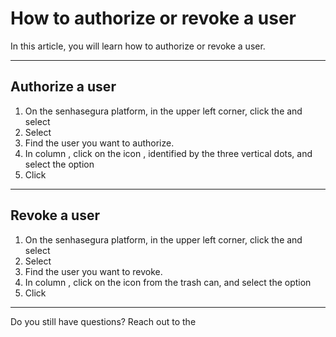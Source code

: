 # How to authorize or revoke a user 

In this article, you will learn how to authorize or revoke a user.

* * *

## Authorize a user

1. On the senhasegura platform,  in the upper left corner, click the  and select 
2. Select 
3. Find the user you want to authorize.
4. In column , click on the icon , identified by the three vertical dots, and select the option 
5. Click 

* * *

## Revoke a user

1. On the senhasegura platform,  in the upper left corner, click the  and select 
2. Select 
3. Find the user you want to revoke.
4. In column , click on the icon from the trash can, and select the option 
5. Click 

* * *

Do you still have questions? Reach out to the 